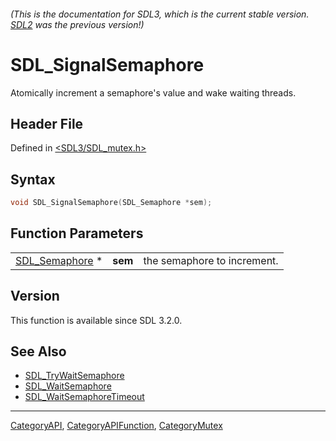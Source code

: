 ###### (This is the documentation for SDL3, which is the current stable version. [SDL2](https://wiki.libsdl.org/SDL2/) was the previous version!)
# SDL_SignalSemaphore

Atomically increment a semaphore's value and wake waiting threads.

## Header File

Defined in [<SDL3/SDL_mutex.h>](https://github.com/libsdl-org/SDL/blob/main/include/SDL3/SDL_mutex.h)

## Syntax

```c
void SDL_SignalSemaphore(SDL_Semaphore *sem);
```

## Function Parameters

|                                  |         |                             |
| -------------------------------- | ------- | --------------------------- |
| [SDL_Semaphore](SDL_Semaphore) * | **sem** | the semaphore to increment. |

## Version

This function is available since SDL 3.2.0.

## See Also

- [SDL_TryWaitSemaphore](SDL_TryWaitSemaphore)
- [SDL_WaitSemaphore](SDL_WaitSemaphore)
- [SDL_WaitSemaphoreTimeout](SDL_WaitSemaphoreTimeout)

----
[CategoryAPI](CategoryAPI), [CategoryAPIFunction](CategoryAPIFunction), [CategoryMutex](CategoryMutex)

